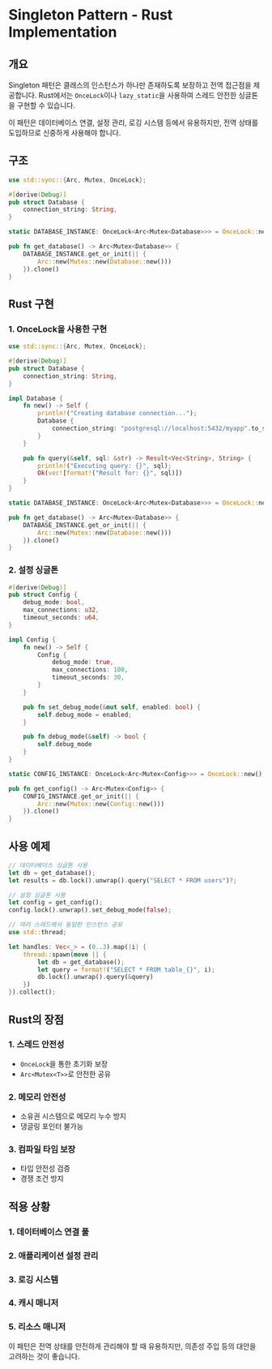 # Singleton Pattern - Rust Implementation

## 개요

Singleton 패턴은 클래스의 인스턴스가 하나만 존재하도록 보장하고 전역 접근점을 제공합니다. Rust에서는 `OnceLock`이나 `lazy_static`을 사용하여 스레드 안전한 싱글톤을 구현할 수 있습니다.

이 패턴은 데이터베이스 연결, 설정 관리, 로깅 시스템 등에서 유용하지만, 전역 상태를 도입하므로 신중하게 사용해야 합니다.

## 구조

```rust
use std::sync::{Arc, Mutex, OnceLock};

#[derive(Debug)]
pub struct Database {
    connection_string: String,
}

static DATABASE_INSTANCE: OnceLock<Arc<Mutex<Database>>> = OnceLock::new();

pub fn get_database() -> Arc<Mutex<Database>> {
    DATABASE_INSTANCE.get_or_init(|| {
        Arc::new(Mutex::new(Database::new()))
    }).clone()
}
```

## Rust 구현

### 1. OnceLock을 사용한 구현
```rust
use std::sync::{Arc, Mutex, OnceLock};

#[derive(Debug)]
pub struct Database {
    connection_string: String,
}

impl Database {
    fn new() -> Self {
        println!("Creating database connection...");
        Database {
            connection_string: "postgresql://localhost:5432/myapp".to_string(),
        }
    }

    pub fn query(&self, sql: &str) -> Result<Vec<String>, String> {
        println!("Executing query: {}", sql);
        Ok(vec![format!("Result for: {}", sql)])
    }
}

static DATABASE_INSTANCE: OnceLock<Arc<Mutex<Database>>> = OnceLock::new();

pub fn get_database() -> Arc<Mutex<Database>> {
    DATABASE_INSTANCE.get_or_init(|| {
        Arc::new(Mutex::new(Database::new()))
    }).clone()
}
```

### 2. 설정 싱글톤
```rust
#[derive(Debug)]
pub struct Config {
    debug_mode: bool,
    max_connections: u32,
    timeout_seconds: u64,
}

impl Config {
    fn new() -> Self {
        Config {
            debug_mode: true,
            max_connections: 100,
            timeout_seconds: 30,
        }
    }

    pub fn set_debug_mode(&mut self, enabled: bool) {
        self.debug_mode = enabled;
    }

    pub fn debug_mode(&self) -> bool {
        self.debug_mode
    }
}

static CONFIG_INSTANCE: OnceLock<Arc<Mutex<Config>>> = OnceLock::new();

pub fn get_config() -> Arc<Mutex<Config>> {
    CONFIG_INSTANCE.get_or_init(|| {
        Arc::new(Mutex::new(Config::new()))
    }).clone()
}
```

## 사용 예제

```rust
// 데이터베이스 싱글톤 사용
let db = get_database();
let results = db.lock().unwrap().query("SELECT * FROM users")?;

// 설정 싱글톤 사용
let config = get_config();
config.lock().unwrap().set_debug_mode(false);

// 여러 스레드에서 동일한 인스턴스 공유
use std::thread;

let handles: Vec<_> = (0..3).map(|i| {
    thread::spawn(move || {
        let db = get_database();
        let query = format!("SELECT * FROM table_{}", i);
        db.lock().unwrap().query(&query)
    })
}).collect();
```

## Rust의 장점

### 1. 스레드 안전성
- `OnceLock`을 통한 초기화 보장
- `Arc<Mutex<T>>`로 안전한 공유

### 2. 메모리 안전성
- 소유권 시스템으로 메모리 누수 방지
- 댕글링 포인터 불가능

### 3. 컴파일 타임 보장
- 타입 안전성 검증
- 경쟁 조건 방지

## 적용 상황

### 1. 데이터베이스 연결 풀
### 2. 애플리케이션 설정 관리
### 3. 로깅 시스템
### 4. 캐시 매니저
### 5. 리소스 매니저

이 패턴은 전역 상태를 안전하게 관리해야 할 때 유용하지만, 의존성 주입 등의 대안을 고려하는 것이 좋습니다.